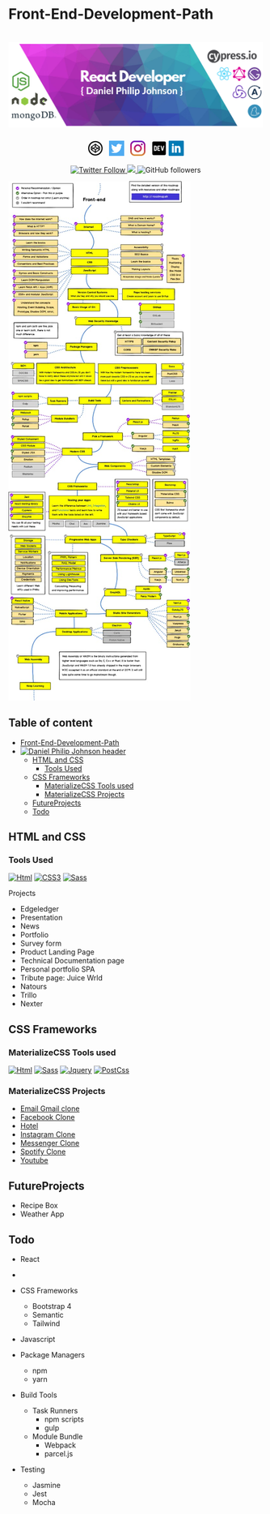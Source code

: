 # Front-End-Development-Path

# [![Daniel Philip Johnson header](https://raw.githubusercontent.com/danielphilipjohnson/danielphilipjohnson/master/banner/banner.png)](https://danielphilipjohnson.github.io/)

<p align='center'>
<a href="https://codepen.io/danielphilipjohnson/"><img height="30" src="https://raw.githubusercontent.com/danielphilipjohnson/danielphilipjohnson/master/social-icons/codepen.png"></a>&nbsp;&nbsp;
<a href="https://twitter.com/danielp_johnson"><img height="30" src="https://raw.githubusercontent.com/danielphilipjohnson/danielphilipjohnson/master/social-icons/twitter.png"></a>&nbsp;&nbsp;
<a href="https://www.instagram.com/danielphilipjohnson/"><img height="30" src="https://raw.githubusercontent.com/danielphilipjohnson/danielphilipjohnson/master/social-icons/instagram.jpg"></a>&nbsp;&nbsp;
<a href="/"><img height="30" src="https://raw.githubusercontent.com/danielphilipjohnson/danielphilipjohnson/master/social-icons/dev.webp"></a>
<a href="https://www.linkedin.com/in/daniel-philip-johnson/"><img height="30" src="https://raw.githubusercontent.com/danielphilipjohnson/danielphilipjohnson/master/social-icons/linkedin.png"></a>
</p>
<p align='center'>
<a class="header-badge" target="_blank" href="https://twitter.com/danielp_johnson">
  <img alt="Twitter Follow" src="https://img.shields.io/twitter/follow/danielp_johnson?style=social">
  </a>
  
  <a class="header-badge" target="_blank" href="https://www.linkedin.com/in/daniel-philip-johnson/">
  <img src="https://img.shields.io/badge/style--5eba00.svg?label=LinkedIn&logo=linkedin&style=social">
  </a>
  <img alt="GitHub followers" src="https://img.shields.io/github/followers/danielphilipjohnson?style=social">
</p>


![Path](https://github.com/danielphilipjohnson/Front-End-Development-Path/blob/master/images/front-end.jpeg)

<h2>Table of content</h2>

- [Front-End-Development-Path](#front-end-development-path)
- [![Daniel Philip Johnson header](https://danielphilipjohnson.github.io/)](#)
  - [HTML and CSS](#html-and-css)
    - [Tools Used](#tools-used)
  - [CSS Frameworks](#css-frameworks)
    - [MaterializeCSS Tools used](#materializecss-tools-used)
    - [MaterializeCSS Projects](#materializecss-projects)
  - [FutureProjects](#futureprojects)
  - [Todo](#todo)


## HTML and CSS

### Tools Used

[![Html](https://img.shields.io/badge/HTML5-v5-green?logo=HTML5&color=E34F26&style=for-the-badge)](https://danielphilipjohnson.github.io/)
 [![CSS3](https://img.shields.io/badge/CSS3-v3-green?logo=CSS3&color=1572B6&style=for-the-badge)](https://danielphilipjohnson.github.io/) [![Sass](https://img.shields.io/badge/Sass-v4.5.3-green?logo=sass&color=CC6699&style=for-the-badge)](https://danielphilipjohnson.github.io/)

Projects
- Edgeledger
- Presentation
- News
- Portfolio
- Survey form
- Product Landing Page
- Technical Documentation page
- Personal portfolio SPA
- Tribute page: Juice Wrld
- Natours
- Trillo
- Nexter

## CSS Frameworks

### MaterializeCSS Tools used
[![Html](https://img.shields.io/badge/HTML5-v5.0.0-green?logo=HTML5&color=E34F26&style=for-the-badge)](https://danielphilipjohnson.github.io/)
[![Sass](https://img.shields.io/badge/sass-v5.0.0-green?logo=jquery&color=CC6699&style=for-the-badge)](https://danielphilipjohnson.github.io/)
[![Jquery](https://img.shields.io/badge/jquery-v5.1.0-green?logo=jquery&color=0769AD&style=for-the-badge)](https://danielphilipjohnson.github.io/)
[![PostCss](https://img.shields.io/badge/PostCss-v8-green?logo=PostCss&color=DD3A0A&style=for-the-badge)](https://danielphilipjohnson.github.io/)

### MaterializeCSS Projects
- [Email Gmail clone](#email-gmail-clone)
- [Facebook Clone](#facebook-clone)
- [Hotel](#hotel)
- [Instagram Clone](#instagram-clone)
- [Messenger Clone](#messenger-clone)
- [Spotify Clone](#spotify-clone)
- [Youtube](#youtube)
  

## FutureProjects
- Recipe Box
- Weather App

## Todo
- React
- 
- CSS Frameworks 
  - Bootstrap 4
  - Semantic
  - Tailwind
- Javascript
- Package Managers
  - npm
  - yarn
- Build Tools
  - Task Runners
    - npm scripts 
    - gulp
  - Module Bundle
    - Webpack
    - parcel.js

- Testing
  - Jasmine
  - Jest
  - Mocha